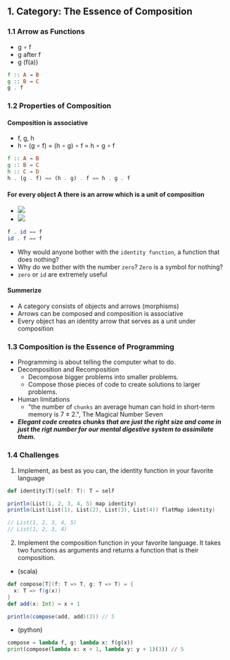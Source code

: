## 1. Category: The Essence of Composition

### 1.1 Arrow as Functions
- g ∘ f
- g after f
- g (f(a))
```haskell
f :: A → B
g :: B → C
g . f
```
### 1.2 Properties of Composition
#### Composition is associative

- f, g, h
- h ∘ (g ∘ f) = (h ∘ g) ∘ f = h ∘ g ∘ f
```haskell
f :: A → B
g :: B → C
h :: C → D
h . (g . f) == (h . g) . f == h . g . f
```
#### For every object A there is an arrow which is a unit of composition
- <img src="https://render.githubusercontent.com/render/math?math=f\cdot id_{A} = f">
- <img src="https://render.githubusercontent.com/render/math?math=id_{B}\cdot f = f">
```haskell
f . id == f
id . f == f
```
- Why would anyone bother with the `identity function`, a function that does nothing?
- Why do we bother with the number `zero`? `Zero` is a symbol for nothing?
- `zero` or `id` are extremely useful

#### Summerize
- A category consists of objects and arrows (morphisms)
- Arrows can be composed and composition is associative
- Every object has an identity arrow that serves as a unit under composition

### 1.3 Composition is the Essence of Programming 
- Programming is about telling the computer what to do.
- Decomposition and Recomposition
  - Decompose bigger problems into smaller problems.
  - Compose those pieces of code to create solutions to larger problems.
- Human limitations
  - "the number of `chunks` an average human can hold in short-term memory is 7 ± 2.", The Magical Number Seven
- **_Elegant code creates chunks that are just the right size and come in just the rigt number for our mental digestive system to assimilate them._**

### 1.4 Challenges
1. Implement, as best as you can, the identity function in your favorite language
```scala
def identity[T](self: T): T = self

println(List(1, 2, 3, 4, 5) map identity)
println(List(List(1), List(2), List(3), List(4)) flatMap identity)

// List(1, 2, 3, 4, 5)
// List(1, 2, 3, 4)
```

2. Implement the composition function in your favorite language. It takes two functions as arguments and returns a function that is
their composition.

- (scala)
```scala
def compose[T](f: T => T, g: T => T) = {
  x: T => f(g(x))
}
def add(x: Int) = x + 1

println(compose(add, add)(3)) // 5
```
- (python)
```python
compose = lambda f, g: lambda x: f(g(x))
print(compose(lambda x: x + 1, lambda y: y + 1)(3)) // 5
```
